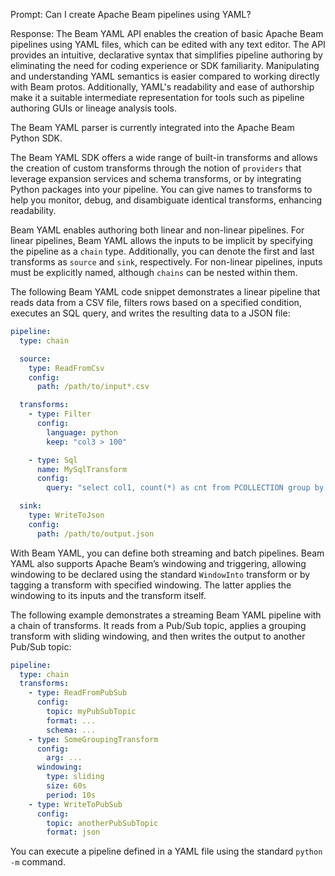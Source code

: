 Prompt: Can I create Apache Beam pipelines using YAML?

Response: The Beam YAML API enables the creation of basic Apache Beam pipelines using YAML files, which can be edited with any text editor. The API provides an intuitive, declarative syntax that simplifies pipeline authoring by eliminating the need for coding experience or SDK familiarity. Manipulating and understanding YAML semantics is easier compared to working directly with Beam protos. Additionally, YAML's readability and ease of authorship make it a suitable intermediate representation for tools such as pipeline authoring GUIs or lineage analysis tools.

The Beam YAML parser is currently integrated into the Apache Beam Python SDK.

The Beam YAML SDK offers a wide range of built-in transforms and allows the creation of custom transforms through the notion of `providers` that leverage expansion services and schema transforms, or by integrating Python packages into your pipeline. You can give names to transforms to help you monitor, debug, and disambiguate identical transforms, enhancing readability.

Beam YAML enables authoring both linear and non-linear pipelines. For linear pipelines, Beam YAML allows the inputs to be implicit by specifying the pipeline as a `chain` type. Additionally, you can denote the first and last transforms as `source` and `sink`, respectively. For non-linear pipelines, inputs must be explicitly named, although `chains` can be nested within them.

The following Beam YAML code snippet demonstrates a linear pipeline that reads data from a CSV file, filters rows based on a specified condition, executes an SQL query, and writes the resulting data to a JSON file:

```yaml
pipeline:
  type: chain

  source:
    type: ReadFromCsv
    config:
      path: /path/to/input*.csv

  transforms:
    - type: Filter
      config:
        language: python
        keep: "col3 > 100"

    - type: Sql
      name: MySqlTransform
      config:
        query: "select col1, count(*) as cnt from PCOLLECTION group by col1"

  sink:
    type: WriteToJson
    config:
      path: /path/to/output.json
```

With Beam YAML, you can define both streaming and batch pipelines. Beam YAML also supports Apache Beam’s windowing and triggering, allowing windowing to be declared using the standard `WindowInto` transform or by tagging a transform with specified windowing. The latter applies the windowing to its inputs and the transform itself.

The following example demonstrates a streaming Beam YAML pipeline with a chain of transforms. It reads from a Pub/Sub topic, applies a grouping transform with sliding windowing, and then writes the output to another Pub/Sub topic:

```yaml
pipeline:
  type: chain
  transforms:
    - type: ReadFromPubSub
      config:
        topic: myPubSubTopic
        format: ...
        schema: ...
    - type: SomeGroupingTransform
      config:
        arg: ...
      windowing:
        type: sliding
        size: 60s
        period: 10s
    - type: WriteToPubSub
      config:
        topic: anotherPubSubTopic
        format: json
```

You can execute a pipeline defined in a YAML file using the standard `python -m` command.
